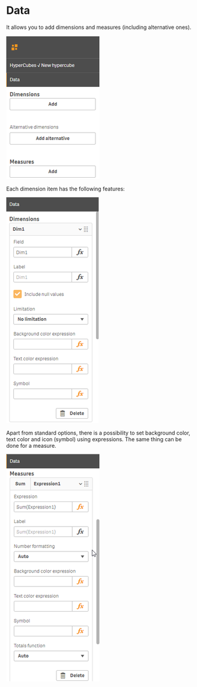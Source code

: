 # Data

It allows you to add dimensions and measures \(including alternative ones\).

![](../.gitbook/assets/image%20%2831%29.png)

Each dimension item has the following features:

![Dimension properties](../.gitbook/assets/image%20%284%29.png)


Apart from standard options, there is a possibility to set background color, text color and icon \(symbol\) using expressions. The same thing can be done for a measure.

![Measure properties](../.gitbook/assets/image%20%2844%29.png)



